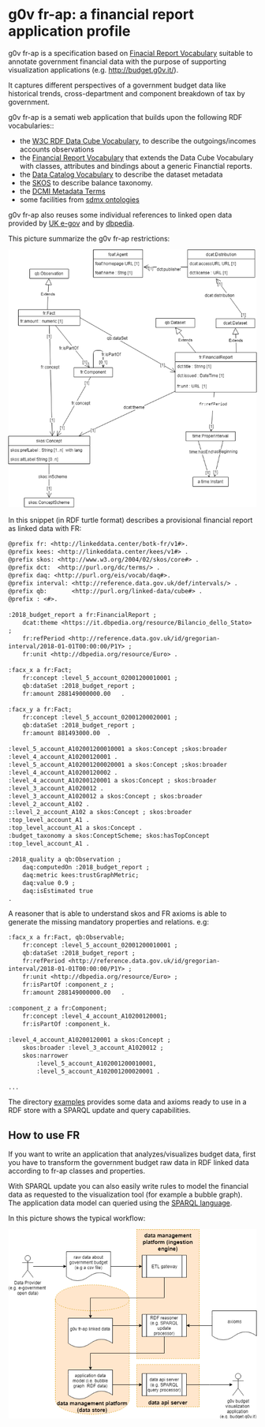 g0v fr-ap: a financial report application profile
=================================================

g0v fr-ap  is a specification based on [Finacial Report Vocabulary](http://linkeddata.center/botk-fr/v1) suitable to annotate government financial data 
with the purpose of supporting  visualization applications (e.g. http://budget.g0v.it/).  

It captures different perspectives of a government budget data like historical trends, cross-department and component breakdown of tax by government. 

g0v fr-ap is a semati web application that builds upon the following RDF vocabularies:: 

- the [W3C RDF Data Cube Vocabulary](https://www.w3.org/TR/vocab-data-cube), to describe the outgoings/incomes accounts observations
- the [Financial Report Vocabulary](http://linkeddata.center/botk-fr/v1) that extends the Data Cube Vocabulary with classes, attributes and bindings about a generic Financtial reports.
- the [Data Catalog Vocabulary](https://www.w3.org/TR/vocab-dcat/) to describe the dataset metadata
- the [SKOS](https://www.w3.org/TR/skos-primer) to describe balance taxonomy.
- the [DCMI Metadata Terms](http://dublincore.org/documents/dcmi-terms/)
- some facilities from [sdmx ontologies](https://sdmx.org/)

g0v fr-ap also reuses some individual references to linked open data provided by [UK e-gov](https://github.com/alphagov/datagovuk_reference) and by [dbpedia](http://dbpedia.org/).

This picture summarize the g0v fr-ap restrictions:

![g0v-ap UML diagram](doc/fr-ap-uml-diagram.png)


In this snippet (in RDF turtle format) describes a provisional financial report as linked data with FR:

```
@prefix fr: <http://linkeddata.center/botk-fr/v1#>.
@prefix kees: <http://linkeddata.center/kees/v1#> .
@prefix skos: <http://www.w3.org/2004/02/skos/core#> .
@prefix dct:  <http://purl.org/dc/terms/> .
@prefix daq: <http://purl.org/eis/vocab/daq#>.
@prefix interval: <http://reference.data.gov.uk/def/intervals/> .
@prefix qb:       <http://purl.org/linked-data/cube#> .
@prefix : <#>.

:2018_budget_report a fr:FinancialReport ;
	dcat:theme <https://it.dbpedia.org/resource/Bilancio_dello_Stato> ;
	fr:refPeriod <http://reference.data.gov.uk/id/gregorian-interval/2018-01-01T00:00:00/P1Y> ;
	fr:unit <http://dbpedia.org/resource/Euro> .
	
:facx_x a fr:Fact;
	fr:concept :level_5_account_02001200010001 ;
	qb:dataSet :2018_budget_report ;
	fr:amount 288149000000.00	.

:facx_y a fr:Fact;
	fr:concept :level_5_account_02001200020001 ;
	qb:dataSet :2018_budget_report ;
	fr:amount 881493000.00	.
	
:level_5_account_A102001200010001 a skos:Concept ;skos:broader :level_4_account_A10200120001 .
:level_5_account_A102001200020001 a skos:Concept ;skos:broader :level_4_account_A10200120002 .
:level_4_account_A10200120001 a skos:Concept ; skos:broader :level_3_account_A1020012 .
:level_3_account_A1020012 a skos:Concept ; skos:broader :level_2_account_A102 .
::level_2_account_A102 a skos:Concept ; skos:broader :top_level_account_A1 .
:top_level_account_A1 a skos:Concept .
:budget_taxonomy a skos:ConceptScheme; skos:hasTopConcept :top_level_account_A1 .

:2018_quality a qb:Observation ;
    daq:computedOn :2018_budget_report ; 
    daq:metric kees:trustGraphMetric;
    daq:value 0.9 ;
    daq:isEstimated true 
.
```

A reasoner that is able to understand skos and FR axioms is able to generate the missing mandatory properties and relations. e.g:

```
:facx_x a fr:Fact, qb:Observable;
	fr:concept :level_5_account_02001200010001 ;
	qb:dataSet :2018_budget_report ;
	fr:refPeriod <http://reference.data.gov.uk/id/gregorian-interval/2018-01-01T00:00:00/P1Y> ;
	fr:unit <http://dbpedia.org/resource/Euro> ;
	fr:isPartOf :component_z ;
	fr:amount 288149000000.00	.

:component_z a fr:Component;
    fr:concept :level_4_account_A10200120001;
    fr:isPartOf :component_k.
    
:level_4_account_A10200120001 a skos:Concept ; 
    skos:broader :level_3_account_A1020012 ;
    skos:narrower 
        :level_5_account_A102001200010001,
        :level_5_account_A102001200020001 .

...

```


The directory [examples](examples/README.ttl) provides some data and axioms ready to use in a RDF store with a SPARQL update and query capabilities.

## How to use FR

If you want to write an application that analyzes/visualizes budget data, first you have to transform the government budget raw data in RDF linked 
data according to fr-ap classes and properties. 

With SPARQL update you can also easily write rules to model the  financial data as requested to the visualization tool (for example a bubble graph).
The application data model can queried using the [SPARQL language](http://www.w3.org/TR/sparql11-query/).

In this picture shows the typical workflow:

![dataflow](doc/g0v-budget-dataflow.png)

